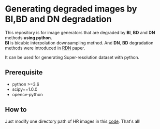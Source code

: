 # Generating degraded images by BI,BD and DN degradation
This repository is for image generators that are degraded by **BI**, **BD** and **DN** methods **using python**.  
**BI** is bicubic interpolation downsampling method. And **DN**, **BD** degradation methods were introduced in [RDN](https://arxiv.org/pdf/1802.08797.pdf) paper.

It can be used for generating Super-resolution dataset with python.  


## Prerequisite
* python >=3.6  
* scipy==1.0.0  
* opencv-python

## How to
Just modify one directory path of HR images in this [code](https://github.com/dnap512/generating_degraded_images_by_BI_BD_DN_degradation/blob/master/generating_image_degraded__from_HR_to_BI_DN_BD.ipynb). That's all!
